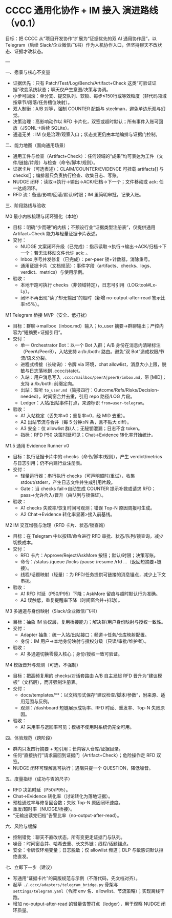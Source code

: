 # CCCC 通用化协作 + IM 接入 演进路线（v0.1）

目标：把 CCCC 从“项目开发协作”扩展为“证据优先的双 AI 通用协作层”，以 Telegram（后续 Slack/企业微信/飞书）作为人机协作入口，但坚持聊天不改状态、证据才改状态。

—

一、愿景与核心不变量
- 证据优先：只有 Patch/Test/Log/Bench/Artifact+Check 这类“可验证证据”改变系统状态；聊天仅产生意图/决策与协调。
- 小步可回滚：单分支、提交队列、软锁、每步≤150行或等效粒度（非代码领域按章节/段落/任务槽位映射）。
- 双人制衡：A/B 对等，强制 COUNTER 配额与 steelman，避免单边乐观与幻觉。
- 决策治理：高影响动作以 RFD 卡片化，双签或超时默认；所有事件入账可回放（JSONL→后续 SQLite）。
- 通道无关：IM 仅是治理/观察入口；状态变更仍由本地编排与证据门控制。

二、能力地图（面向通用场景）
- 通用工件与检查（Artifact+Check）：任何领域的“成果”均可表达为工件（文件/链接/片段）与检查（命令/脚本/规则）。
- 证据卡片（可选表述）：CLAIM/COUNTER/EVIDENCE 可挂载 artifacts[] 与 checks[]；编排器只负责执行检查、收集日志、写账。
- NUDGE 闭环：读取→执行→输出→ACK/归档→下一个；文件移动或 ack: <seq> 任一达成闭环。
- RFD 流：备选/影响/回滚/默认/时限；IM 里简明审批，记录入账。

三、阶段路线与验收

M0 最小内核梳理与闭环强化（本地）
- 目标：明确“少而硬”的内核；不预设行业“证据类型注册表”，仅提供通用 Artifact+Check 能力与轻量证据卡片表述。
- 交付：
  - NUDGE 文案闭环升级（已完成）：指示读取→执行→输出→ACK/归档→下一个；若无法移动文件允许 ack: <seq>。
  - Inbox 序号并发修复（已完成）：per-peer 锁+计数器，消除重号。
  - 通用证据卡片（文档规范）：事件字段（artifacts、checks、logs、verdict、metrics）与使用示例。
- 验收：
  - 本地干跑可执行 checks（非领域特定），日志可引用（LOG:tool#Lx-Ly）。
  - 闭环不再出现“读了却无输出”的超时（新增 no-output-after-read 警示比率≤5%）。

M1 Telegram 桥接 MVP（安全、低打扰）
- 目标：群聊→mailbox（inbox.md）输入；to_user 摘要→群聊输出；严控内容为“短摘要+证据引用”。
- 交付：
  - 单一 Orchestrator Bot：以一个 Bot 入群；A/B 身份在消息内清晰标注（PeerA/PeerB），入站支持 a:/b:/both: 路由。避免“双 Bot”造成权限/节流/语义分裂。
  - 进程式桥接（长轮询）：令牌 via 环境，chat allowlist，消息大小上限，脱敏与日志落地到 .cccc/state/。
  - 入站：用户消息写入 `.cccc/mailbox/peerA|peerB/inbox.md`，带 [MID]；支持 a:/b:/both: 前缀定向。
  - 出站：监听 `to_user.md`（简报四行：Outcome/Refs/Risks/Decision-needed），时间窗合并去重，引用 repo 路径/LOG 片段。
  - Ledger：入站/出站事件打点，来源标识 `from=user-telegram`。
- 验收：
  - A1 入站稳定（丢失率≈0；重复率≈0，经 MID 去重）。
  - A2 出站节流与合并（每 5 分钟≤N 条，且不贴大 diff）。
  - A3 安全：仅 allowlist 群/人；无秘钥泄漏；日志不含 token。
  - 指标：RFD P50 决策时延可见；Chat→Evidence 转化率开始统计。

M1.5 通用 Evidence Runner v0
- 目标：执行证据卡片中的 checks（命令/脚本/规则），产生 verdict/metrics 与日志引用；仍不内建行业注册表。
- 交付：
  - 轻量运行器：串行执行 checks（可声明超时/重试），收集 stdout/stderr，产生日志文件并生成引用片段。
  - Gate：当 checks fail→自动生成 COUNTER 提示补救或请求 RFD；pass→允许合入/晋升（由队列与锁保证）。
- 验收：
  - A1 checks 失败率/恢复时间可观测；错误 Top-N 原因周报可生成。
  - A2 Chat→Evidence 转化率显著>接入前基线。

M2 IM 交互增强与治理（RFD 卡片、状态/锁查询）
- 目标：在 Telegram 中以按钮/命令进行 RFD 审批、状态/队列/锁查询，减少切换成本。
- 交付：
  - RFD 卡片：Approve/Reject/AskMore 按钮；默认/时限；决策写账。
  - 命令：/status /queue /locks /pause /resume /rfd …（返回短摘要+链接）。
  - 线程/话题映射（轻量）：为 RFD/任务提供可链接的消息锚点，减少上下文串扰。
- 验收：
  - A1 RFD 时延（P50/P95）下降；AskMore 留痕与超时默认行为准确。
  - A2 误触低，重复提醒率下降（时间窗合并+抖动）。

M3 多通道与身份映射（Slack/企业微信/飞书）
- 目标：抽象 IM 协议层，复用桥接能力；解决群/用户身份映射与授权一致性。
- 交付：
  - Adapter 抽象：统一入站/出站接口；频道→任务/仓库映射配置。
  - 身份：IM 用户→本地身份映射与授权分级（只读/审批/维护者）。
- 验收：
  - A1 多通道切换零侵入核心；身份/授权一致可验证。

M4 模版晋升与观测（可选，不强制）
- 目标：把高频复用的 checks/对话套路由 A/B 自主发起 RFD 晋升为“建议模板”（文档层），而非强制注册表。
- 交付：
  - docs/templates/**：以文档形式保存“建议检查/脚本/参数”，附来源、适用范围与反例。
  - 观测：/dashboard 短链展示成功率、RFD 时延、重发率、Top-N 失败原因。
- 验收：
  - A1 采用率与退回率可见；模板不使用时系统仍完全可用。

四、体验规范（跨阶段）
- 群内只发四行摘要 + 短引用；长内容入仓库/证据目录。
- 任何“直接执行”请求需回到证据门（Artifact+Check）；危险操作走 RFD 双签。
- NUDGE 闭环可理解且可执行；遇阻只提一个 QUESTION，降低噪音。

五、度量指标（成功与否的尺子）
- RFD 决策时延（P50/P95）。
- Chat→Evidence 转化率（讨论转化为落地证据）。
- 预检通过率与修复回合数；失败 Top-N 原因闭环速度。
- 重发/超时率（NUDGE/桥接）。
- “无输出读完归档”告警比率（no-output-after-read）。

六、风险与缓解
- 控制错觉：聊天不直改状态，所有变更走证据门与队列。
- 噪音：时间窗合并、哈希去重、长文外链；线程/话题锚点。
- 安全：令牌仅环境变量；日志脱敏；仅 allowlist 频道；DLP 与敏感词默认拒绝直发。

七、立即下一步（建议）
- 写通用“证据卡片”的简版规范与示例（不落代码，先文档对齐）。
- 起草 `./.cccc/adapters/telegram_bridge.py` 骨架与 `settings/telegram.yaml`（令牌 env 名、allowlist、节流策略）；实现离线干跑。
- 增加 no-output-after-read 的轻量告警打点（ledger），用于观察 NUDGE 闭环质量。
